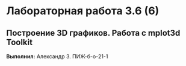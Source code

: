 # Лабораторная работа 3.6 (6)
## Построение 3D графиков. Работа с mplot3d Toolkit


**Выполнил:** Александр З. ПИЖ-б-о-21-1